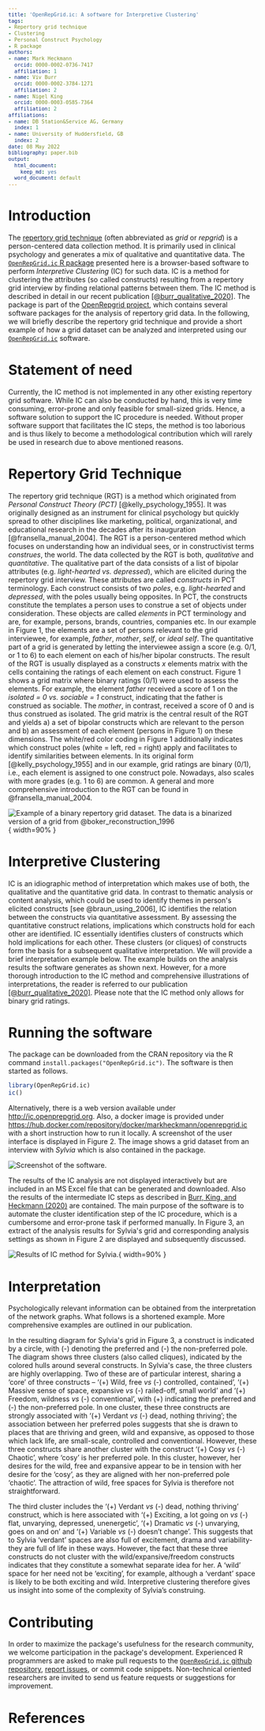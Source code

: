 ```yaml
---
title: 'OpenRepGrid.ic: A software for Interpretive Clustering'
tags:
- Repertory grid technique
- Clustering
- Personal Construct Psychology
- R package
authors:
- name: Mark Heckmann
  orcid: 0000-0002-0736-7417
  affiliation: 1
- name: Viv Burr
  orcid: 0000-0002-3784-1271
  affiliation: 2
- name: Nigel King
  orcid: 0000-0003-0585-7364
  affiliation: 2
affiliations:
- name: DB Station&Service AG, Germany
  index: 1
- name: University of Huddersfield, GB
  index: 2
date: 08 May 2022
bibliography: paper.bib
output:
  html_document:
    keep_md: yes
  word_document: default
---
```


<style type="text/css">
code.r{
  font-size: 12px;
}
pre {
  font-size: 12px
}
</style>




  
# Introduction

The [repertory grid technique](https://en.wikipedia.org/wiki/Repertory_grid) (often abbreviated as *grid* or *repgrid*) is a person-centered data collection method. It is primarily used in clinical psychology and generates a mix of qualitative and quantitative data. The [`OpenRepGrid.ic` R package](https://cran.r-project.org/web/packages/OpenRepGrid.ic/index.html) presented here is a browser-based software to perform *Interpretive Clustering* (IC) for such data. IC is a method for clustering the attributes (so called constructs) resulting from a repertory grid interview by finding relational patterns between them. The IC method is described in detail in our recent publication [[@burr_qualitative_2020]](https://doi.org/10.1080/14780887.2020.1794088). The package is part of the [OpenRepgrid project](http://openrepgrid.org/), which contains several software packages for the analysis of repertory grid data. In the following, we will briefly describe the repertory grid technique and provide a short example of how a grid dataset can be analyzed and interpreted using our [`OpenRepGrid.ic`](https://cran.r-project.org/web/packages/OpenRepGrid.ic/index.html) software. 


# Statement of need 

Currently, the IC method is not implemented in any other existing repertory grid software. While IC can also be conducted by hand, this is very time consuming, error-prone and only feasible for small-sized grids. Hence, a software solution to support the IC procedure is needed. Without proper software support that facilitates the IC steps, the  method is too laborious and is thus likely to become a methodological contribution which will rarely be used in research due to above mentioned reasons.


# Repertory Grid Technique 

The repertory grid technique (RGT) is a method which originated from *Personal Construct Theory (PCT)* [@kelly_psychology_1955]. It was originally designed as an instrument for clinical psychology but quickly spread to other disciplines like marketing, political, organizational, and educational research in the decades after its inauguration [@fransella_manual_2004]. The RGT is a person-centered method which focuses on understanding how an individual sees, or in constructivist terms *construes*, the world. The data collected by the RGT is both, *qualitative* and *quantitative*. The qualitative part of the data consists of a list of bipolar attributes (e.g. *light-hearted vs. depressed*), which are elicited during the repertory grid interview. These attributes are called *constructs* in PCT terminology. Each construct consists of two *poles*, e.g. *light-hearted* and *depressed*, with the poles usually being opposites. In PCT, the constructs constitute the templates a person uses to construe a set of objects under consideration. These objects are called *elements* in PCT terminology and are, for example, persons, brands, countries, companies etc. In our example in Figure 1, the elements are a set of persons relevant to the grid interviewee, for example, *father*, *mother*, *self*, or *ideal self*. The quantitative part of a grid is generated by letting the interviewee assign a score (e.g. 0/1, or 1 to 6) to each element on each of his/her bipolar constructs. The result of the RGT is usually displayed as a constructs *x* elements matrix with the cells containing the ratings of each element on each construct. Figure 1 shows a grid matrix where binary ratings (0/1) were used to assess the elements. For example, the element *father* received a score of 1 on the *isolated = 0 vs. sociable = 1* construct, indicating that the father is construed as sociable. The *mother*, in contrast, received a score of 0 and is thus construed as isolated. The grid matrix is the central result of the RGT and yields a) a set of bipolar constructs which are relevant to the person and b) an assessment of each element (persons in Figure 1) on these dimensions. The white/red color coding in Figure 1 additionally indicates which construct poles (white = left, red = right) apply and facilitates to identify similarities between elements. In its original form [@kelly_psychology_1955] and in our example, grid ratings are binary (0/1), i.e., each element is assigned to one construct pole. Nowadays, also scales with more grades (e.g. 1 to 6) are common. A general and more comprehensive introduction to the RGT can be found in @fransella_manual_2004.

![Example of a binary repertory grid dataset. The data is a binarized version of a grid from @boker_reconstruction_1996](img/01-bertin-binary.png){ width=90% }


# Interpretive Clustering

IC is an idiographic method of interpretation which makes use of both, the qualitative and the quantitative grid data. In contrast to thematic analysis or content analysis, which could be used to identify themes in person's elicited constructs [see @braun_using_2006], IC identifies the relation between the constructs via quantitative assessment. By assessing the quantitative construct relations, implications which constructs hold for each other are identified. IC essentially identifies clusters of constructs which hold implications for each other. These clusters (or cliques) of constructs form the basis for a subsequent qualitative interpretation. We will provide a brief interpretation example below. The example builds on the analysis results the software generates as shown next. However, for a more thorough introduction to the IC method and comprehensive illustrations of interpretations, the reader is referred to our publication [[@burr_qualitative_2020]](https://doi.org/10.1080/14780887.2020.1794088). Please note that the IC method only allows for binary grid ratings.


# Running the software

The package can be downloaded from the CRAN repository via the R command `install.packages("OpenRepGrid.ic")`. The software is then started as follows.


```r
library(OpenRepGrid.ic)
ic()
```

Alternatively, there is a web version available under http://ic.openprepgrid.org. Also, a docker image is provided under https://hub.docker.com/repository/docker/markheckmann/openrepgrid.ic with a short instruction how to run it locally. A screenshot of the user interface is displayed in Figure 2. The image shows a grid dataset from an interview with *Sylvia* which is also contained in the package.

![Screenshot of the software.](img/02-screenshot.png)

The results of the IC analysis are not displayed interactively but are included in an MS Excel file that can be generated and downloaded. Also the results of the intermediate IC steps as described in [Burr, King, and Heckmann (2020)](https://doi.org/10.1080/14780887.2020.1794088) are contained. The main purpose of the software is to automate the cluster identification step of the IC procedure, which is a cumbersome and error-prone task if performed manually. In Figure 3, an extract of the analysis results for Sylvia's grid and corresponding analysis settings as shown in Figure 2 are displayed and subsequently discussed.  

![Results of IC method for Sylvia.](img/03-analysis-result.png){ width=90% }


# Interpretation

Psychologically relevant information can be obtained from the interpretation of the network graphs. What follows is a shortened example. More comprehensive examples are outlined in our publication.

In the resulting diagram for Sylvia's grid in Figure 3, a construct is indicated by a circle, with (-) denoting the preferred and (-) the non-preferred pole. The diagram shows three clusters (also called cliques), indicated by the colored hulls around several constructs. In Sylvia's case, the three clusters are highly overlapping. 
Two of these are of particular interest, sharing a ‘core’ of three constructs – ‘(+) Wild, free *vs* (-) controlled, contained’, ‘(+) Massive sense of space, expansive  *vs* (-) railed-off, small world’ and ‘(+) Freedom, wildness *vs*  (-) conventional’, with (+) indicating the preferred and (-) the non-preferred pole. In one cluster, these three constructs are strongly associated with ‘(+) Verdant *vs* (-) dead, nothing thriving’; the association between her preferred poles suggests that she is drawn to places that are thriving and green, wild and expansive, as opposed to those which lack life, are small-scale, controlled and conventional. However, these three constructs share another cluster with the construct ‘(+) Cosy *vs* (-) Chaotic’, where ‘cosy’ is her preferred pole. In this cluster, however, her desires for the wild, free and expansive appear to be in tension with her desire for the ‘cosy’, as they are aligned with her non-preferred pole ‘chaotic‘. The attraction of wild, free spaces for Sylvia is therefore not straightforward. 

The third cluster includes the ‘(+) Verdant *vs* (-) dead, nothing thriving’ construct, which is here associated with ‘(+) Exciting, a lot going on *vs* (-) flat, unvarying, depressed, unenergetic’, ‘(+) Dramatic *vs* (-) unvarying, goes on and on’ and ‘(+) Variable *vs* (-) doesn’t change’. This suggests that to Sylvia ‘verdant’ spaces are also full of excitement, drama and variability- they are full of life in these ways. However, the fact that these three constructs do not cluster with the wild/expansive/freedom constructs indicates that they constitute a somewhat separate idea for her. A ‘wild’ space for her need not be ‘exciting’, for example, although a ‘verdant’ space is likely to be both exciting and wild. Interpretive clustering therefore gives us insight into some of the complexity of Sylvia’s construing.


# Contributing

In order to maximize the package's usefulness for the research community, we welcome participation in the package's development. Experienced R programmers are asked to make pull requests to the [`OpenRepGrid.ic` github repository](https://github.com/markheckmann/OpenRepGrid.ic), [report issues](https://github.com/markheckmann/OpenRepGrid.ic/issues), or commit code snippets. Non-technical oriented researchers are invited to send us feature requests or suggestions for improvement.


# References


